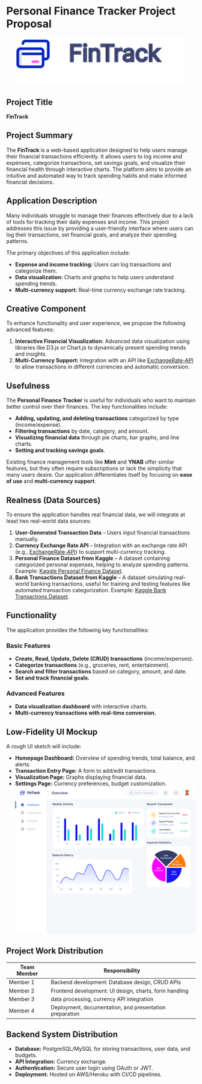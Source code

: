 # Personal Finance Tracker Project Proposal

<p align="center">
  <img src="assets/logo.svg" width="450">
</p>

## Project Title
**FinTrack**

## Project Summary
The **FinTrack** is a web-based application designed to help users manage their financial transactions efficiently. It allows users to log income and expenses, categorize transactions, set savings goals, and visualize their financial health through interactive charts. The platform aims to provide an intuitive and automated way to track spending habits and make informed financial decisions.

## Application Description
Many individuals struggle to manage their finances effectively due to a lack of tools for tracking their daily expenses and income. This project addresses this issue by providing a user-friendly interface where users can log their transactions, set financial goals, and analyze their spending patterns.

The primary objectives of this application include:
- **Expense and income tracking:** Users can log transactions and categorize them.
- **Data visualization:** Charts and graphs to help users understand spending trends.
- **Multi-currency support:** Real-time currency exchange rate tracking.

## Creative Component
To enhance functionality and user experience, we propose the following advanced features:
1. **Interactive Financial Visualization:** Advanced data visualization using libraries like D3.js or Chart.js to dynamically present spending trends and insights.
2. **Multi-Currency Support:** Integration with an API like [ExchangeRate-API](https://www.exchangerate-api.com/) to allow transactions in different currencies and automatic conversion.

## Usefulness
The **Personal Finance Tracker** is useful for individuals who want to maintain better control over their finances. The key functionalities include:
- **Adding, updating, and deleting transactions** categorized by type (income/expense).
- **Filtering transactions** by date, category, and amount.
- **Visualizing financial data** through pie charts, bar graphs, and line charts.
- **Setting and tracking savings goals**.

Existing finance management tools like **Mint** and **YNAB** offer similar features, but they often require subscriptions or lack the simplicity that many users desire. Our application differentiates itself by focusing on **ease of use** and **multi-currency support**.

## Realness (Data Sources)
To ensure the application handles real financial data, we will integrate at least two real-world data sources:

1. **User-Generated Transaction Data** – Users input financial transactions manually.
2. **Currency Exchange Rate API** – Integration with an exchange rate API (e.g., [ExchangeRate-API](https://www.exchangerate-api.com/)) to support multi-currency tracking.
3. **Personal Finance Dataset from Kaggle** – A dataset containing categorized personal expenses, helping to analyze spending patterns. Example: [Kaggle Personal Finance Dataset](https://www.kaggle.com/datasets/abhilashayagyaseni/personal-finance-dataset).
4. **Bank Transactions Dataset from Kaggle** – A dataset simulating real-world banking transactions, useful for training and testing features like automated transaction categorization. Example: [Kaggle Bank Transactions Dataset](https://www.kaggle.com/datasets/ealaxi/banksim1).



## Functionality
The application provides the following key functionalities:
### **Basic Features**
- **Create, Read, Update, Delete (CRUD) transactions** (income/expenses).
- **Categorize transactions** (e.g., groceries, rent, entertainment).
- **Search and filter transactions** based on category, amount, and date.
- **Set and track financial goals.**

### **Advanced Features**
- **Data visualization dashboard** with interactive charts.
- **Multi-currency transactions with real-time conversion.**

## Low-Fidelity UI Mockup
A rough UI sketch will include:
- **Homepage Dashboard:** Overview of spending trends, total balance, and alerts.
- **Transaction Entry Page:** A form to add/edit transactions.
- **Visualization Page:** Graphs displaying financial data.
- **Settings Page:** Currency preferences, budget customization.
![UI Mockup](assets/UI-mockup.svg)


## Project Work Distribution
| Team Member | Responsibility |
|-------------|---------------|
| Member 1 | Backend development: Database design, CRUD APIs |
| Member 2 | Frontend development: UI design, charts, form handling |
| Member 3 | data processing, currency API integration |
| Member 4 | Deployment, documentation, and presentation preparation |

## Backend System Distribution
- **Database:** PostgreSQL/MySQL for storing transactions, user data, and budgets.
- **API Integration:** Currency exchange.
- **Authentication:** Secure user login using OAuth or JWT.
- **Deployment:** Hosted on AWS/Heroku with CI/CD pipelines.

